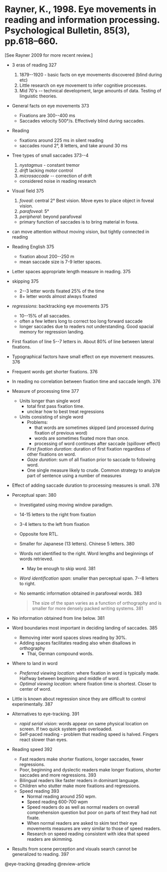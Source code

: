 # Rayner, K., 1998. Eye movements in reading and information processing.  Psychological Bulletin, 85(3), pp.618–660.

[See Rayner 2009 for more recent review.]

- 3 eras of reading 327
  1. 1879--1920 - basic facts on eye movements discovered (blind during etc)
  2. Little research on eye movement to infer cognitive processes.
  3. Mid 70's -- technical development, large amounts of data. Testing of linguistic theories.

- General facts on eye movements 373
  - Fixations are 300--400 ms
  - Saccades velocity 500°/s. Effectively blind during saccades.

- Reading
  - fixations around 225 ms in silent reading
  - saccades round 2°, 8 letters, and take around 30 ms

- Tree types of small saccades 373--4
  1. *nystagmus* - constant tremor
  2. *drift* lacking motor control
  3. *microsaccade* -- correction of drift

  - considered noise in reading research

- Visual field 375
  1. *foveal*: central 2° Best vision. Move eyes to place object in foveal vision.
  2. *parafoveal*: 5°
  3. *peripheral*: beyond parafoveal

  - primary function of saccades is to bring material in fovea.

- can move attention without moving vision, but tightly connected in reading

- Reading English 375
  - fixation about 200--250 m
  - mean saccade size is 7-9 letter spaces.

- Letter spaces appropriate length measure in reading. 375

- skipping 375
  - 2--3 letter words fixated 25% of the time
  - 8+ letter words almost always fixated

- *regressions*: backtracking eye movements 375
  - 10--15% of all saccades.
  - often a few letters long to correct too long forward saccade
  - longer saccades due to readers not understanding. Good spacial memory for regression landing.

- First fixation of line 5--7 letters in. About 80% of line between lateral fixations.

- Typographical factors have small effect on eye movement measures. 376

- Frequent words get shorter fixations. 376

- In reading no correlation between fixation time and saccade length. 376

- Measure of processing time 377
  - Units longer than single word
    - total first pass fixation time.
    - unclear how to best treat regressions
  - Units consisting of single word
    - Problems:
      - that words are sometimes skipped (and processed during fixation of previous word)
      - words are sometimes fixated more than once.
      - processing of word continues after saccade (spillover effect)
    - *First fixation duration*: duration of first fixation regardless of other fixations on word.
    - *Gaze duration*: sum of all fixation prior to saccade to following word.
    - One single measure likely to crude. Common strategy to analyze part of sentence using a number of measures

- Effect of adding saccade duration to processing measures is small. 378

- Perceptual span: 380
  - Investigated using moving window paradigm.
  - 14-15 letters to the right from fixation
  - 3-4 letters to the left from fixation
  - Opposite fore RTL.
  - Smaller for Japanese (13 letters). Chinese 5 letters. 380
  - Words not identified to the right. Word lengths and beginnings of words retrieved.
    - May be enough to skip word. 381
  - *Word identification span*: smaller than perceptual span. 7--8 letters to right.
  - No semantic information obtained in parafoveal words. 383

    > The size of the span varies as a function of orthography and is smaller for more densely packed writing systems. 381

- No information obtained from line below. 381

- Word boundaries most important in deciding landing of saccades. 385
  - Removing inter word spaces slows reading by 30%.
  - Adding spaces facilitates reading also when disallows in orthography
    - Thai, German compound words.

- Where to land in word
  - *Preferred viewing location*: where fixation in word is typically made. Halfway between beginning and middle of word.
  - *Optimal viewing location*: where fixation time is shortest. Closer to center of word.

- Little is known about regression since they are difficult to control experimentally. 387

- Alternatives to eye-tracking. 391
  - *rapid serial vision*: words appear on same physical location on screen. If two quick system gets overloaded.
  - Self-paced reading - problem that reading speed is halved. Fingers react slower than eyes.

- Reading speed 392
  - Fast readers make shorter fixations, longer saccades, fewer regressions.
  - Poor, beginning and dyslectic readers make longer fixations, shorter saccades and more regressions. 393
  - Bilingual readers like faster readers in dominant language.
  - Children who stutter make more fixations and regressions.
  - Speed reading 393
    - Normal reading around 250 wpm.
    - Speed reading 600-700 wpm
    - Speed readers do as well as normal readers on overall comprehension question but poor on parts of text they had not fixate.
    - When normal readers are asked to skim text their eye movements measures are very similar to those of speed readers.
    - Research on speed reading consistent with idea that speed readers are skimming.

- Results from scene perception and visuals search cannot be generalized to reading. 397


@eye-tracking
@reading
@review-article

